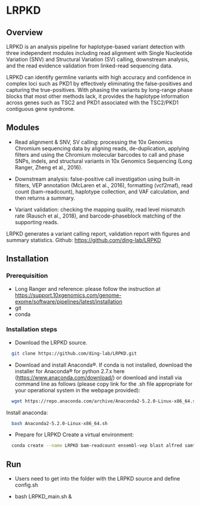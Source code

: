 # LRPKD

## Overview

LRPKD is an analysis pipeline for haplotype-based variant detection with three independent modules including read alignment with Single Nucleotide Variation (SNV) and Structural Variation (SV) calling, downstream analysis, and the read evidence validation from linked-read sequencing data. 

LRPKD can identify germline variants with high accuracy and confidence in complex loci such as PKD1 by effectively eliminating the false-positives and capturing the true-positives. With phasing the variants by long-range phase blocks that most other methods lack, it provides the haplotype information across genes such as TSC2 and PKD1 associated with the TSC2/PKD1 contiguous gene syndrome.

## Modules

* Read alignment & SNV, SV calling: processing the 10x Genomics Chromium sequencing data by aligning reads, de-duplication, applying filters and using the Chromium molecular barcodes to call and phase SNPs, indels, and structural variants in 10x Genomics Sequencing (Long Ranger, Zheng et al., 2016).

* Downstream analysis: false-positive call investigation using built-in filters, VEP annotation (McLaren et al., 2016), formatting (vcf2maf), read count (bam-readcount), haplotype collection, and VAF calculation, and then returns a summary. 

* Variant validation: checking the mapping quality, read level mismatch rate (Rausch et al., 2018), and barcode-phaseblock matching of the supporting reads.

LRPKD generates a variant calling report, validation report with figures and summary statistics. Github: https://github.com/ding-lab/LRPKD

## Installation

### Prerequisition
* Long Ranger and reference: please follow the instruction at https://support.10xgenomics.com/genome-exome/software/pipelines/latest/installation
* git
* conda

### Installation steps
* Download the LRPKD source.
```sh
  git clone https://github.com/ding-lab/LRPKD.git
```
* Download and install Anaconda®.
If conda is not installed, download the installer for Anaconda® for python 2.7.x here (https://www.anaconda.com/download/) or download and install via command line as follows (please copy link for the .sh file appropriate for your operational system in the webpage provided):
```sh
  wget https://repo.anaconda.com/archive/Anaconda2-5.2.0-Linux-x86_64.sh
```

Install anaconda:
```sh
  bash Anaconda2-5.2.0-Linux-x86_64.sh
```

* Prepare for LRPKD
Create a virtual environment:
```sh
  conda create --name LRPKD bam-readcount ensembl-vep blast alfred samtools
```

## Run
* Users need to get into the folder with the LRPKD source and define config.sh

* bash LRPKD_main.sh &

 









